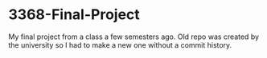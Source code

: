 # 3368-Final-Project
My final project from a class a few semesters ago.
Old repo was created by the university so I had to make a new one without a commit history.  
